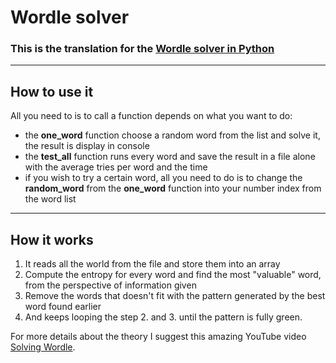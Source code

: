 <h1>Wordle solver</h1>
<h3>This is the translation for the <a href='https://github.com/w-i-l/ASM-Project'>Wordle solver in Python</a></a></h3>

<hr/>

<h2>How to use it</h2>
<p>All you need to is to call a function depends on what you want to do:</p>
<ul>
    <li>the <b>one_word</b> function choose a random word from the list and solve it, the result is display in console</li>
    <li>the <b>test_all</b> function runs every word and save the result in a file alone with the average tries per word and the time </li>
    <li>if you wish to try a certain word, all you need to do is to change the <b>random_word</b> from the <b>one_word</b> function into your number index from the word list</li>
</ul>

<hr/>

<h2>How it works</h2>
<ol>
    <li>It reads all the world from the file and store them into an array</li>
    <li>Compute the entropy for every word and find the most "valuable" word, from the perspective of information given</li>
    <li>Remove the words that doesn't fit with the pattern generated by the best word found earlier</li>
    <li>And keeps looping the step 2. and 3. until the pattern is fully green.</li>
</ol>

<p>For more details about the theory I suggest this amazing YouTube video<a href='https://www.youtube.com/watch?v=v68zYyaEmEA&t=1s&ab_channel=3Blue1Brown'> Solving Wordle</a>.</p>
